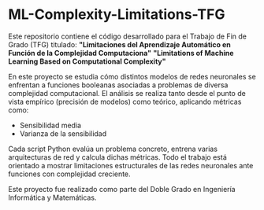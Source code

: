 # ML-Complexity-Limitations-TFG

Este repositorio contiene el código desarrollado para el Trabajo de Fin de Grado (TFG) titulado:
**"Limitaciones del Aprendizaje Automático en Función de la Complejidad Computaciona"**
**"Limitations of Machine Learning Based on Computational Complexity"**

En este proyecto se estudia cómo distintos modelos de redes neuronales se enfrentan a funciones booleanas asociadas a problemas de diversa complejidad computacional. El análisis se realiza tanto desde el punto de vista empírico (precisión de modelos) como teórico, aplicando métricas como:
- Sensibilidad media
- Varianza de la sensibilidad

Cada script Python evalúa un problema concreto, entrena varias arquitecturas de red y calcula dichas métricas. Todo el trabajo está orientado a mostrar limitaciones estructurales de las redes neuronales ante funciones con complejidad creciente.

Este proyecto fue realizado como parte del Doble Grado en Ingeniería Informática y Matemáticas.
